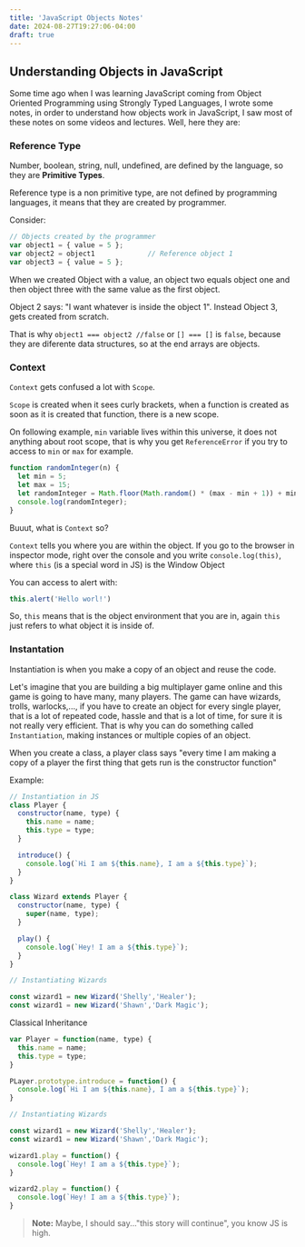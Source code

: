 ```yaml
---
title: 'JavaScript Objects Notes'
date: 2024-08-27T19:27:06-04:00
draft: true
---
```


## Understanding Objects in JavaScript

Some time ago when I was learning JavaScript coming from Object Oriented Programming using Strongly Typed Languages, I wrote some notes, in order to understand how objects work in JavaScript, I saw most of these notes on some videos and lectures. Well, here they are:

### Reference Type

Number, boolean, string, null, undefined, are defined by the language, so they are **Primitive Types**.

Reference type is a non primitive type, are not defined by programming languages, it means that they are created by programmer.

Consider:

```JavaScript
// Objects created by the programmer
var object1 = { value = 5 };
var object2 = object1             // Reference object 1
var object3 = { value = 5 };
```

When we created Object with a value, an object two equals object one and then object three with the same value as the first object.

Object 2 says: "I want whatever is inside the object 1".
Instead Object 3, gets created from scratch.

That is why `object1 === object2 //false` or `[] === []` is `false`, because they are diferente data structures, so at the end arrays are objects.

### Context

`Context` gets confused a lot with `Scope`.

`Scope` is created when it sees curly brackets, when a function is created as soon as it is created that function, there is a new scope.

On following example, `min` variable lives within this universe, it does not anything about root scope, that is why you get `ReferenceError` if you try to access to `min` or `max` for example.

```JavaScript
function randomInteger(n) {
  let min = 5;
  let max = 15;
  let randomInteger = Math.floor(Math.random() * (max - min + 1)) + min;
  console.log(randomInteger); 
}
```

Buuut, what is `Context` so?

`Context` tells you where you are within the object. If you go to the browser in inspector mode, right over the console and you write `console.log(this)`, where `this` (is a special word in JS) is the Window Object

You can access to alert with:

```JavaScript
this.alert('Hello worl!')
```

So, `this` means that is the object environment that you are in, again `this` just refers to what object it is inside of.

### Instantation

Instantiation is when you make a copy of an object and reuse the code. 

Let's imagine that you are building a big multiplayer game online and this game is going to have many, many players. The game can have wizards, trolls, warlocks,..., if you have to create an object for every single  player, that is a lot of repeated code, hassle and that is a lot of time, for sure it is not really very efficient. That is why you can do something called `Instantiation`, making instances or multiple copies of an object.

When you create a class, a player class says "every time I am making a copy of a player the first thing that gets run is the constructor function"

Example:

```JavaScript
// Instantiation in JS
class Player {
  constructor(name, type) {
    this.name = name;
    this.type = type;
  }

  introduce() {
    console.log(`Hi I am ${this.name}, I am a ${this.type}`);
  }
}

class Wizard extends Player {
  constructor(name, type) {
    super(name, type);
  }

  play() {
    console.log(`Hey! I am a ${this.type}`);
  }
}

// Instantiating Wizards

const wizard1 = new Wizard('Shelly','Healer');
const wizard1 = new Wizard('Shawn','Dark Magic');
```

Classical Inheritance

```JavaScript
var Player = function(name, type) {
  this.name = name;
  this.type = type;
}

PLayer.prototype.introduce = function() {
  console.log(`Hi I am ${this.name}, I am a ${this.type}`);
}

// Instantiating Wizards

const wizard1 = new Wizard('Shelly','Healer');
const wizard1 = new Wizard('Shawn','Dark Magic');

wizard1.play = function() {
  console.log(`Hey! I am a ${this.type}`);
}

wizard2.play = function() {
  console.log(`Hey! I am a ${this.type}`);
}
```

> **Note:** Maybe, I should say..."this story will continue", you know JS is high.
